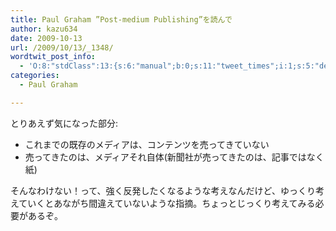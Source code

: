 ```yaml
---
title: Paul Graham ”Post-medium Publishing”を読んで
author: kazu634
date: 2009-10-13
url: /2009/10/13/_1348/
wordtwit_post_info:
  - 'O:8:"stdClass":13:{s:6:"manual";b:0;s:11:"tweet_times";i:1;s:5:"delay";i:0;s:7:"enabled";i:1;s:10:"separation";s:2:"60";s:7:"version";s:3:"3.7";s:14:"tweet_template";b:0;s:6:"status";i:2;s:6:"result";a:0:{}s:13:"tweet_counter";i:2;s:13:"tweet_log_ids";a:1:{i:0;i:4829;}s:9:"hash_tags";a:0:{}s:8:"accounts";a:1:{i:0;s:7:"kazu634";}}'
categories:
  - Paul Graham

---
```

<div class="section">
<p>
    とりあえず気になった部分:
</p>
  
<ul>
<li>
      これまでの既存のメディアは、コンテンツを売ってきていない
</li>
<li>
      売ってきたのは、メディアそれ自体(新聞社が売ってきたのは、記事ではなく紙)
</li>
</ul>
  
<p>
    そんなわけない！って、強く反発したくなるような考えなんだけど、ゆっくり考えていくとあながち間違えていないような指摘。ちょっとじっくり考えてみる必要があるぞ。
</p>
</div>